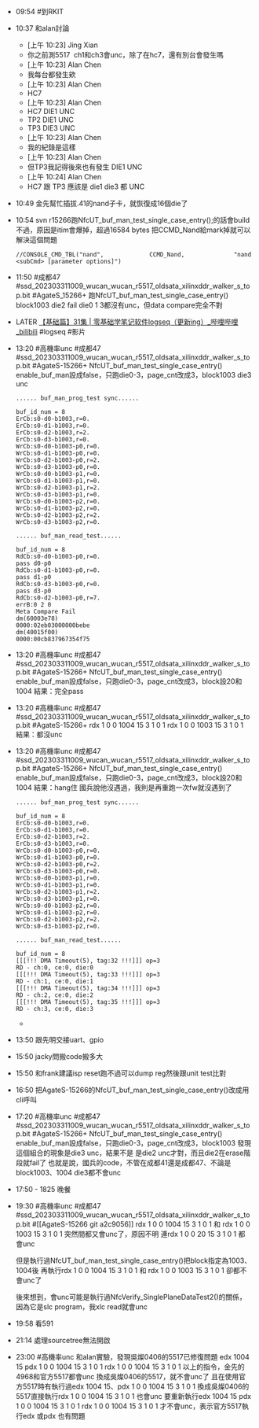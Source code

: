 - 09:54 #到RKIT
- 10:37 和alan討論
	- [上午 10:23] Jing Xian
	- 你之前測5517  ch1和ch3會unc，除了在hc7，還有別台會發生嗎
	- [上午 10:23] Alan Chen
	- 我每台都發生欸
	- [上午 10:23] Alan Chen
	- HC7
	- [上午 10:23] Alan Chen
	- HC7 DIE1 UNC
	- TP2 DIE1 UNC
	- TP3 DIE3 UNC
	- [上午 10:23] Alan Chen
	- 我的紀錄是這樣
	- [上午 10:23] Alan Chen
	- 但TP3我記得後來也有發生 DIE1 UNC
	- [上午 10:24] Alan Chen
	- HC7 跟 TP3 應該是 die1 die3 都 UNC
- 10:49 金先幫忙插拔.41的nand子卡，就恢復成16個die了
- 10:54 svn r15266跑NfcUT_buf_man_test_single_case_entry();的話會build不過，原因是itim會爆掉，超過16584 bytes
  把CCMD_Nand給mark掉就可以解決這個問題
  ```
  //CONSOLE_CMD_TBL("nand",             CCMD_Nand,              "nand <subCmd> [parameter options]")
  ```
- 11:50
  #成都47
  #ssd_202303311009_wucan_wucan_r5517_oldsata_xilinxddr_walker_s_top.bit 
  #AgateS_15266+
  跑NfcUT_buf_man_test_single_case_entry() block1003
  die2 fail
  die0 1 3都沒有unc，但data compare完全不對
- LATER [【基础篇】31集 | 零基础学笔记软件logseq（更新ing）_哔哩哔哩_bilibili](https://www.bilibili.com/video/BV1qq4y1k7fN/?spm_id_from=333.788.recommend_more_video.5&vd_source=1f3bab2aeaebf66547f5b3ecbe917863) #logseq #影片
- 13:20
  #高機率unc
  #成都47
  #ssd_202303311009_wucan_wucan_r5517_oldsata_xilinxddr_walker_s_top.bit 
  #AgateS-15266+
  NfcUT_buf_man_test_single_case_entry()
  enable_buf_man設成false，只跑die0-3，page_cnt改成3，block1003
  die3 unc
  ```
  ...... buf_man_prog_test sync......
  
  buf_id_num = 8
  ErCb:s0-d0-b1003,r=0.
  ErCb:s0-d1-b1003,r=0.
  ErCb:s0-d2-b1003,r=2.
  ErCb:s0-d3-b1003,r=0.
  WrCb:s0-d0-b1003-p0,r=0.
  WrCb:s0-d1-b1003-p0,r=0.
  WrCb:s0-d2-b1003-p0,r=2.
  WrCb:s0-d3-b1003-p0,r=0.
  WrCb:s0-d0-b1003-p1,r=0.
  WrCb:s0-d1-b1003-p1,r=0.
  WrCb:s0-d2-b1003-p1,r=2.
  WrCb:s0-d3-b1003-p1,r=0.
  WrCb:s0-d0-b1003-p2,r=0.
  WrCb:s0-d1-b1003-p2,r=0.
  WrCb:s0-d2-b1003-p2,r=2.
  WrCb:s0-d3-b1003-p2,r=0.
  
  ...... buf_man_read_test......
  
  buf_id_num = 8
  RdCb:s0-d0-b1003-p0,r=0.
  pass d0-p0
  RdCb:s0-d1-b1003-p0,r=0.
  pass d1-p0
  RdCb:s0-d3-b1003-p0,r=0.
  pass d3-p0
  RdCb:s0-d2-b1003-p0,r=7.
  errB:0 2 0
  Meta Compare Fail
  dm(60003e78)
  0000:02eb03000000bebe
  dm(40015f00)
  0000:00cb837967354f75
  ```
- 13:20
  #高機率unc
  #成都47
  #ssd_202303311009_wucan_wucan_r5517_oldsata_xilinxddr_walker_s_top.bit 
  #AgateS-15266+
  NfcUT_buf_man_test_single_case_entry()
  enable_buf_man設成false，只跑die0-3，page_cnt改成3，block設20和1004
  結果：完全pass
- 13:20
  #高機率unc
  #成都47
  #ssd_202303311009_wucan_wucan_r5517_oldsata_xilinxddr_walker_s_top.bit 
  #AgateS-15266+
  rdx 1 0 0 1004 15 3 1 0 1
  rdx 1 0 0 1003 15 3 1 0 1
  結果：都沒unc
- 13:20
  #高機率unc
  #成都47
  #ssd_202303311009_wucan_wucan_r5517_oldsata_xilinxddr_walker_s_top.bit 
  #AgateS-15266+
  NfcUT_buf_man_test_single_case_entry()
  enable_buf_man設成false，只跑die0-3，page_cnt改成3，block設20和1004
  結果：hang住
  國兵說他沒遇過，我則是再重跑一次fw就沒遇到了
  ```
  ...... buf_man_prog_test sync......
  
  buf_id_num = 8
  ErCb:s0-d0-b1003,r=0.
  ErCb:s0-d1-b1003,r=0.
  ErCb:s0-d2-b1003,r=2.
  ErCb:s0-d3-b1003,r=0.
  WrCb:s0-d0-b1003-p0,r=0.
  WrCb:s0-d1-b1003-p0,r=0.
  WrCb:s0-d2-b1003-p0,r=2.
  WrCb:s0-d3-b1003-p0,r=0.
  WrCb:s0-d0-b1003-p1,r=0.
  WrCb:s0-d1-b1003-p1,r=0.
  WrCb:s0-d2-b1003-p1,r=2.
  WrCb:s0-d3-b1003-p1,r=0.
  WrCb:s0-d0-b1003-p2,r=0.
  WrCb:s0-d1-b1003-p2,r=0.
  WrCb:s0-d2-b1003-p2,r=2.
  WrCb:s0-d3-b1003-p2,r=0.
  
  ...... buf_man_read_test......
  
  buf_id_num = 8
  [[[!!! DMA Timeout(5), tag:32 !!!]]] op=3
  RD - ch:0, ce:0, die:0
  [[[!!! DMA Timeout(5), tag:33 !!!]]] op=3
  RD - ch:1, ce:0, die:1
  [[[!!! DMA Timeout(5), tag:34 !!!]]] op=3
  RD - ch:2, ce:0, die:2
  [[[!!! DMA Timeout(5), tag:35 !!!]]] op=3
  RD - ch:3, ce:0, die:3
  ```
	-
- 13:50
  跟先明交接uart、gpio
- 15:50
  jacky問搬code搬多大
- 15:50
  和frank建議isp reset跑不過可以dump reg然後跟unit test比對
- 16:50
  把AgateS-15266的NfcUT_buf_man_test_single_case_entry()改成用cli呼叫
- 17:20
  #高機率unc
  #成都47
  #ssd_202303311009_wucan_wucan_r5517_oldsata_xilinxddr_walker_s_top.bit 
  #AgateS-15266+
  NfcUT_buf_man_test_single_case_entry()
  enable_buf_man設成false，只跑die0-3，page_cnt改成3，block1003
  發現這個組合的現象是die3 unc，結果不是
  是die2 unc才對，而且die2在erase階段就fail了
  也就是說，國兵的code，不管在成都41還是成都47、不論是block1003、1004
  die3都不會unc
- 17:50 - 1825 晚餐
- 19:30
  #高機率unc
  #成都47
  #ssd_202303311009_wucan_wucan_r5517_oldsata_xilinxddr_walker_s_top.bit 
  #[[AgateS-15266 git a2c9056]]
  rdx 1 0 0 1004 15 3 1 0 1 和 rdx 1 0 0 1003 15 3 1 0 1
  突然間都又會unc了，原因不明
  連rdx 1 0 0 20 15 3 1 0 1 都會unc
  
  但是執行過NfcUT_buf_man_test_single_case_entry()把block指定為1003、1004後
  再執行rdx 1 0 0 1004 15 3 1 0 1 和 rdx 1 0 0 1003 15 3 1 0 1
  卻都不會unc了
  
  後來想到，會unc可能是執行過NfcVerify_SinglePlaneDataTest2()的關係，因為它是slc program，我xlc read就會unc
- 19:58 看591
- 21:14 處理sourcetree無法開啟
- 23:00 #高機率unc
  和alan實驗，發現吳燦0406的5517已修復問題
  edx 1004 15
  pdx 1 0 0 1004 15 3 1 0 1
  rdx 1 0 0 1004 15 3 1 0 1
  以上的指令，金先的4968和官方5517都會unc
  換成吳燦0406的5517，就不會unc了
  且在使用官方5517時有執行過edx 1004 15、pdx 1 0 0 1004 15 3 1 0 1
  換成吳燦0406的5517直接執行rdx 1 0 0 1004 15 3 1 0 1 也會unc
  要重新執行edx 1004 15
  pdx 1 0 0 1004 15 3 1 0 1
  rdx 1 0 0 1004 15 3 1 0 1
  才不會unc，表示官方5517執行edx 或pdx 也有問題